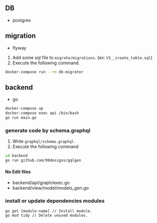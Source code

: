 ## DB

- postgres

## migration

- flyway

1. Add some sql file to `migrate/migrations`. (ex: `V3__create_table.sql`)
2. Execute the following command.

```sh
docker-compose run --rm db-migrator
```

## backend

- go

```sh
docker-compose up
docker-compose exec api /bin/bash
go run main.go
```

### generate code by schema.graphql

1. Write `graphql/schema.graphql`.
2. Execute the following command

```sh
cd backend
go run github.com/99designs/gqlgen
```

#### No Edit files

- backend/api/graph/exec.go
- backend/view/model/models_gen.go

### install or update dependencies modules

```
go get [module-name] // Install module.
go mod tidy // Delete unused modules.
```

